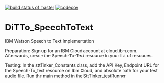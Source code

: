 [![build status of master](https://travis-ci.com/ssw-695-spring-2021-group-afhk/DiTTo_SpeechToText?branch=master)](https://travis-ci.com/ssw-695-spring-2021-group-afhk/DiTTo_SpeechToText)
[![codecov](https://codecov.io/gh/ssw-695-spring-2021-group-afhk/DiTTo_SpeechToText/branch/master/graph/badge.svg)](https://codecov.io/gh/ssw-695-spring-2021-group-afhk/DiTTo_SpeechToText)
# DiTTo_SpeechToText
IBM Watson Speech to Text Implementation

Preparation:
Sign up for an IBM Cloud account at cloud.ibm.com.  Afterwards, create the Speech-To-Text resource in your list of resouces.

Testing:
In the sttTinker_Constants class, add the API Key, Endpoint URL for the Speech-To_text resource on Ibm Cloud, and absolute path for your test audio file.  Run the main method in the SttTinker_testRunner
